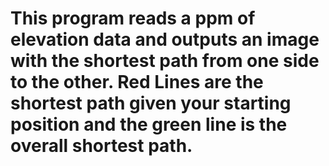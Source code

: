 # This program reads a ppm of elevation data and outputs an image with the shortest path from one side to the other. Red Lines are the shortest path given your starting position and the green line is the overall shortest path.
